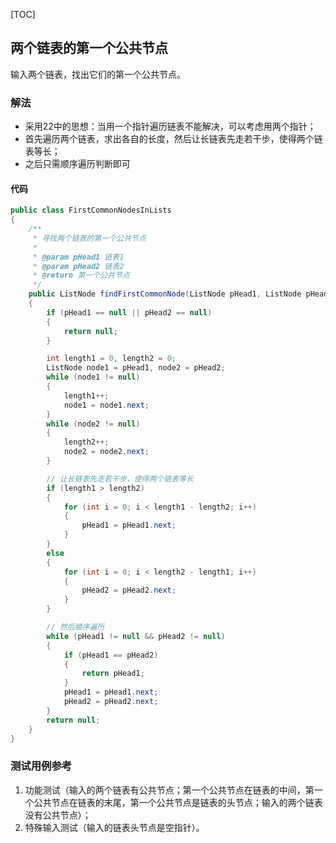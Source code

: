 [TOC]

## 两个链表的第一个公共节点

输入两个链表，找出它们的第一个公共节点。

### 解法
+ 采用22中的思想：当用一个指针遍历链表不能解决，可以考虑用两个指针；
+ 首先遍历两个链表，求出各自的长度，然后让长链表先走若干步，使得两个链表等长；
+ 之后只需顺序遍历判断即可


#### 代码
```java
public class FirstCommonNodesInLists
{
    /**
     * 寻找两个链表的第一个公共节点
     *
     * @param pHead1 链表1
     * @param pHead2 链表2
     * @return 第一个公共节点
     */
    public ListNode findFirstCommonNode(ListNode pHead1, ListNode pHead2)
    {
        if (pHead1 == null || pHead2 == null)
        {
            return null;
        }

        int length1 = 0, length2 = 0;
        ListNode node1 = pHead1, node2 = pHead2;
        while (node1 != null)
        {
            length1++;
            node1 = node1.next;
        }
        while (node2 != null)
        {
            length2++;
            node2 = node2.next;
        }

        // 让长链表先走若干步，使得两个链表等长
        if (length1 > length2)
        {
            for (int i = 0; i < length1 - length2; i++)
            {
                pHead1 = pHead1.next;
            }
        }
        else
        {
            for (int i = 0; i < length2 - length1; i++)
            {
                pHead2 = pHead2.next;
            }
        }

        // 然后顺序遍历
        while (pHead1 != null && pHead2 != null)
        {
            if (pHead1 == pHead2)
            {
                return pHead1;
            }
            pHead1 = pHead1.next;
            pHead2 = pHead2.next;
        }
        return null;
    }
}
```



### 测试用例参考
1. 功能测试（输入的两个链表有公共节点；第一个公共节点在链表的中间，第一个公共节点在链表的末尾，第一个公共节点是链表的头节点；输入的两个链表没有公共节点）；
2. 特殊输入测试（输入的链表头节点是空指针）。
